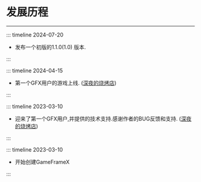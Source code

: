 # 发展历程

---

::: timeline 2024-07-20

- 发布一个初版的1.1.0(1.0) 版本.

:::

::: timeline 2024-04-15

- 第一个GFX用户的游戏上线. ([深夜的烧烤店](https://www.taptap.cn/app/384964))

:::

::: timeline 2023-03-10

- 迎来了第一个GFX用户,并提供的技术支持.感谢作者的BUG反馈和支持. ([深夜的烧烤店](https://www.taptap.cn/app/384964))

:::

::: timeline 2023-03-10

- 开始创建GameFrameX

:::
